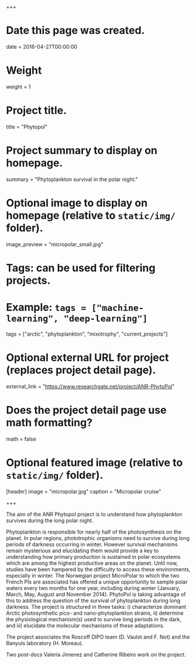 +++
# Date this page was created.
date = 2016-04-27T00:00:00

# Weight
weight = 1

# Project title.
title = "Phytopol"

# Project summary to display on homepage.
summary = "Phytoplankton survival in the polar night."

# Optional image to display on homepage (relative to `static/img/` folder).
image_preview = "micropolar_small.jpg"

# Tags: can be used for filtering projects.
# Example: `tags = ["machine-learning", "deep-learning"]`
tags = ["arctic", "phytoplankton", "mixotrophy", "current_projects"]

# Optional external URL for project (replaces project detail page).
external_link = "https://www.researchgate.net/project/ANR-PhytoPol"

# Does the project detail page use math formatting?
math = false

# Optional featured image (relative to `static/img/` folder).
[header]
image = "micropolar.jpg"
caption = "Micropolar cruise"

+++

The aim of the ANR Phytopol project is to understand how phytoplankton survives during the long polar night.

Phytoplankton is responsible for nearly half of the photosynthesis on the planet. In polar regions, phototrophic organisms need to survive during long periods of darkness occurring in winter. However survival mechanisms remain mysterious and elucidating them would provide a key to understanding how primary production is sustained in polar ecosystems which are among the highest productive areas on the planet. Until now, studies have been hampered by the difficulty to access these environments, especially in winter. The Norwegian project MicroPolar to which the two French PIs are associated has offered a unique opportunity to sample polar waters every two months for one year, including during winter (January, March, May, August and November 2014). PhytoPol is taking advantage of this to address the question of the survival of phytoplankton during long darkness. The project is structured in three tasks: i) characterize dominant Arctic photosynthetic pico- and nano-phytoplankton strains, ii) determine the physiological mechanism(s) used to survive long periods in the dark, and iii) elucidate the molecular mechanisms of these adaptations.

The project associates the Roscoff DIPO team (D. Vaulot and F. Not) and the Banyuls laboratory (H. Moreau). 

Two post-docs Valeria Jimenez and Catherine Ribeiro work on the project.
